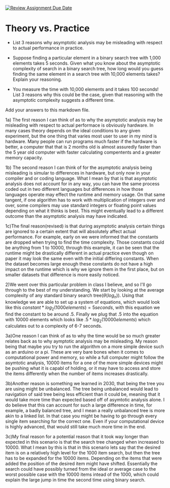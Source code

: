 [![Review Assignment Due Date](https://classroom.github.com/assets/deadline-readme-button-24ddc0f5d75046c5622901739e7c5dd533143b0c8e959d652212380cedb1ea36.svg)](https://classroom.github.com/a/FgMJElkj)
# Theory vs. Practice

- List 3 reasons why asymptotic analysis may be misleading with respect to
  actual performance in practice.

- Suppose finding a particular element in a binary search tree with 1,000
  elements takes 5 seconds. Given what you know about the asymptotic complexity
  of search in a binary search tree, how long would you guess finding the same
  element in a search tree with 10,000 elements takes? Explain your reasoning.

- You measure the time with 10,000 elements and it takes 100 seconds! List 3
  reasons why this could be the case, given that reasoning with the asymptotic
  complexity suggests a different time.

Add your answers to this markdown file.


1a) The first reason I can think of as to why the asymptotic analysis may be misleading with respect to actual performace is obviously hardware.
In many cases theory depends on the ideal conditions to any given experiment, but the one thing that varies most user to user in my mind is hardware.
Many people can run programs much faster if the hardware is better, a computer that that is 2 months old is almost assuredly faster than the 5 year old computer
with faster calculating compentents and a greater memory capacity.

1b) The second reason I can think of for the asymptotic analysis being misleading is simular to differences in hardware, but only now in your compiler and or coding language. What I mean by that
is that asymptotic analysis does not account for in any way, you can have the same process coded out in two different languages but differences in how those languages operate may effect the runtime and memory usage.
On that same tangent, if one algorithm has to work with multiplication of integers over and over, some compilers may use standard integers or floating point values depending on what it thinks is best. 
This might eventually lead to a different outcome than the asymptotic analysis may have indicated.

1c)The final reason(revised) is that during asymptotic analysis certain things are ignored to a certain extent that will absolutely affect actual performance. For example, early on we were informed that the constants are dropped when trying to find the time complexity.
Those constants could be anything from 1 to 10000, through this example, it can be seen that the runtime might be drastically different in actual practice even though on paper it may look the same even with the initial differing constants. When the dataset becomes large enough these constants do not have a high impact on the runtime which is why we ignore them in the first place, but on smaller datasets that difference is more easily noticed.



2)We went over this particular problem in class I believe, and so I'll go through to the best of my understanding. We start by looking at the average complexity of any standard binary search tree($\theta(log_n$)). Using that knowledge
we are able to set up a system of equations, which would look like this $constant * log_2(1000 elements) = 5 seconds$, with this equation we find the constant to be around $.5$. Finally we plug that $.5$ into the equation with $10000$ elements which looks like
$.5 * log_2(10000 elements)$ which calculates out to a complexity of 6-7 seconds.



3a)One reason I can think of as to why the time would be so much greater relates back as to why aymptotic analysis may be misleading. My reason being that maybe you try to run the algorithm on a more simple device such as an arduino or a pi. These are very bare bones when it comes to computational power and memory, so while a full computer might follow the asymtotic analysis, 10000 items for a one of the more simple devices might be pushing what it is capabl of holding, or it may have to access and store the items differently when the number of items increases drastically.

3b)Another reason is something we learned in 2030, that being the tree you are using might be unbalanced. The tree being unbalanced would lead to navigation of said tree being less efficient than it could be, meaning that it would take more time than expected based off of asymtotic analysis alone. I do believe that this can account for such a large difference in time, for example, a badly balanced tree, and I mean a really unbalanced tree is more akin to a linked list. In that case you might be having to go through every single item searching for the correct one. Even if your computational device is highly advanced, that would still take much more time in the end.

3c)My final reason for a potential reason that it took way longer than expected in this scenario is that the search tree changed when increased to 10000. What I mean by this is that in this scenario lets say that the desired item is on a relatively high level for the 1000 item search, but then the tree has to be expanded for the 10000 items. Depending on the items that were added the position of the desired item might have shifted. Essentially the search could have possibly turned from the ideal or average case to the worst possible case with the 10000 items intead of the 1000, which could explain the large jump in time the second time using binary search.
